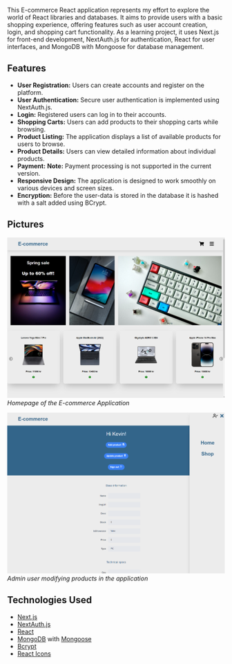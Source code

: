 This E-commerce React application represents my effort to explore the world of React libraries and databases. It aims to provide users with a basic shopping experience, offering features such as user account creation, login, and shopping cart functionality. As a learning project, it uses Next.js for front-end development, NextAuth.js for authentication, React for user interfaces, and MongoDB with Mongoose for database management.

## Features

- **User Registration:** Users can create accounts and register on the platform.
- **User Authentication:** Secure user authentication is implemented using NextAuth.js.
- **Login:** Registered users can log in to their accounts.
- **Shopping Carts:** Users can add products to their shopping carts while browsing.
- **Product Listing:** The application displays a list of available products for users to browse.
- **Product Details:** Users can view detailed information about individual products.
- **Payment:** **Note:** Payment processing is not supported in the current version.
- **Responsive Design:** The application is designed to work smoothly on various devices and screen sizes.
- **Encryption:** Before the user-data is stored in the database it is hashed with a salt added using BCrypt.

## Pictures

![Homepage](public/readme/homepage.png)
_Homepage of the E-commerce Application_

![Admin Product Modification](public/readme/addproduct.png)
_Admin user modifying products in the application_

## Technologies Used

- [Next.js](https://nextjs.org/)
- [NextAuth.js](https://next-auth.js.org/)
- [React](https://reactjs.org/)
- [MongoDB](https://www.mongodb.com/) with [Mongoose](https://mongoosejs.com/)
- [Bcrypt](https://www.npmjs.com/package/bcrypt)
- [React Icons](https://react-icons.github.io/react-icons/)
